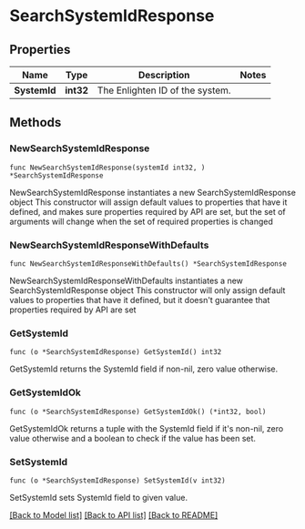 # SearchSystemIdResponse

## Properties

Name | Type | Description | Notes
------------ | ------------- | ------------- | -------------
**SystemId** | **int32** | The Enlighten ID of the system. | 

## Methods

### NewSearchSystemIdResponse

`func NewSearchSystemIdResponse(systemId int32, ) *SearchSystemIdResponse`

NewSearchSystemIdResponse instantiates a new SearchSystemIdResponse object
This constructor will assign default values to properties that have it defined,
and makes sure properties required by API are set, but the set of arguments
will change when the set of required properties is changed

### NewSearchSystemIdResponseWithDefaults

`func NewSearchSystemIdResponseWithDefaults() *SearchSystemIdResponse`

NewSearchSystemIdResponseWithDefaults instantiates a new SearchSystemIdResponse object
This constructor will only assign default values to properties that have it defined,
but it doesn't guarantee that properties required by API are set

### GetSystemId

`func (o *SearchSystemIdResponse) GetSystemId() int32`

GetSystemId returns the SystemId field if non-nil, zero value otherwise.

### GetSystemIdOk

`func (o *SearchSystemIdResponse) GetSystemIdOk() (*int32, bool)`

GetSystemIdOk returns a tuple with the SystemId field if it's non-nil, zero value otherwise
and a boolean to check if the value has been set.

### SetSystemId

`func (o *SearchSystemIdResponse) SetSystemId(v int32)`

SetSystemId sets SystemId field to given value.



[[Back to Model list]](../README.md#documentation-for-models) [[Back to API list]](../README.md#documentation-for-api-endpoints) [[Back to README]](../README.md)


